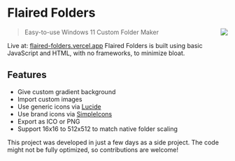 # Flaired Folders

> <img src="https://flaired-folders.vercel.app/assets/favicon/favicon-96x96.png" align="right" />
> Easy-to-use Windows 11 Custom Folder Maker

Live at: [flaired-folders.vercel.app](https://flaired-folders.vercel.app)
Flaired Folders is built using basic JavaScript and HTML, with no frameworks, to minimize bloat.

## Features

- Give custom gradient background
- Import custom images
- Use generic icons via [Lucide](https://lucide.dev)
- Use brand icons via [SimpleIcons](https://simpleicons.org/)
- Export as ICO or PNG
- Support 16x16 to 512x512 to match native folder scaling

This project was developed in just a few days as a side project. The code might not be fully optimized, so contributions are welcome!
